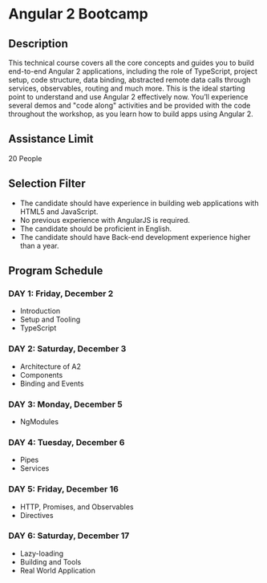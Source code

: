 # Angular 2 Bootcamp

## Description
This technical course covers all the core concepts and guides you to build end-to-end Angular 2 applications, including the role of TypeScript, project setup, code structure, data binding, abstracted remote data calls through services, observables, routing and much more. This is the ideal starting point to understand and use Angular 2 effectively now. You’ll experience several demos and "code along" activities and be provided with the code throughout the workshop, as you learn how to build apps using Angular 2.

## Assistance Limit
20 People

## Selection Filter
- The candidate should have experience in building web applications with HTML5 and JavaScript.
- No previous experience with AngularJS is required.
- The candidate should be proficient in English.
- The candidate should have Back-end development experience higher than a year.

## Program Schedule
### DAY 1: Friday, December 2
- Introduction
- Setup and Tooling
- TypeScript

### DAY 2: Saturday, December 3
- Architecture of A2
- Components
- Binding and Events

### DAY 3: Monday, December 5
- NgModules

### DAY 4: Tuesday, December 6
- Pipes
- Services

### DAY 5: Friday, December 16
- HTTP, Promises, and Observables
- Directives

### DAY 6: Saturday, December 17
- Lazy-loading
- Building and Tools
- Real World Application
